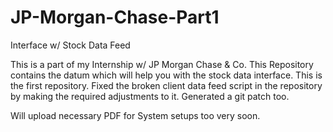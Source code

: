 # JP-Morgan-Chase-Part1
Interface w/ Stock Data Feed

This is a part of my Internship w/ JP Morgan Chase & Co.
This Repository contains the datum which will help you with the stock data interface. This is the first repository.
Fixed the broken client data feed script in the repository by making the required adjustments to it. Generated a git patch too.

Will upload necessary PDF  for System setups too very soon.
